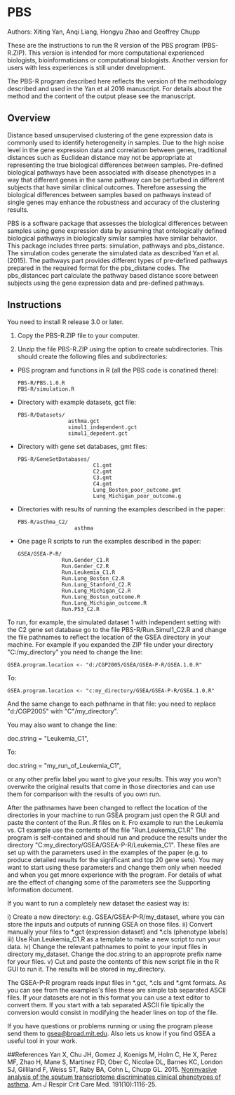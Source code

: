 # PBS
Authors: Xiting Yan, Anqi Liang, Hongyu Zhao and Geoffrey Chupp

These are the instructions to run the R version of the PBS program (PBS-R.ZIP). This version is intended for more computational experienced biologists, bioinformaticians or computational biologists. Another version for users with less experiences is still under development.

The PBS-R program described here reflects the version of the methodology described and used in the Yan et al 2016 manuscript. For details about the method and the content of the output please see the manuscript.


## Overview
Distance based unsupervised clustering of the gene expression data is commonly used to identify heterogeneity in samples. Due to the high noise level in the gene expression data and correlation between genes, traditional distances such as Euclidean distance may not be appropriate at representing the true biological differences between samples. Pre-defined biological pathways have been associated with disease phenotypes in a way that different genes in the same pathway can be perturbed in different subjects that have similar clinical outcomes. Therefore assessing the biological differences between samples based on pathways instead of single genes may enhance the robustness and accuracy of the clustering results. 

PBS is a software package that assesses the biological differences between samples using gene expression data by assuming that ontologically defined biological pathways in biologically similar samples have similar behavior. This package includes three parts: simulation, pathways and pbs_distance. The simulation codes generate the simulated data as described Yan et al. (2015). The pathways part provides different types of pre-defined pathways prepared in the required format for the pbs_distane codes. The pbs_distancec part calculate the pathway based distance score between subjects using the gene expression data and pre-defined pathways. 

## Instructions
You need to install R release 3.0 or later.

1. Copy the PBS-R.ZIP file to your computer. 

2. Unzip the file PBS-R.ZIP using the option to create subdirectories.
  This should create the following files and subdirectories:

  * PBS program and functions in R (all the PBS code is conatined there):

    ```
    PBS-R/PBS.1.0.R
    PBS-R/simulation.R
    ```

  * Directory with example datasets, gct file:
    ```
    PBS-R/Datasets/        
                    asthma.gct
                    simul1_independent.gct
                    simul1_depedent.gct
    ```
  * Directory with gene set databases, gmt files:
    ```
    PBS-R/GeneSetDatabases/
                            C1.gmt
                            C2.gmt
                            C3.gmt
                            C4.gmt
                            Lung_Boston_poor_outcome.gmt
                            Lung_Michigan_poor_outcome.g
    ```
  * Directories with results of running the examples described in the paper:
    ```
    PBS-R/asthma_C2/
                      asthma
    ```

  * One page R scripts to run the examples described in the paper:
    ```
    GSEA/GSEA-P-R/
                  Run.Gender_C1.R
                  Run.Gender_C2.R
                  Run.Leukemia_C1.R
                  Run.Lung_Boston_C2.R
                  Run.Lung_Stanford_C2.R
                  Run.Lung_Michigan_C2.R
                  Run.Lung_Boston_outcome.R
                  Run.Lung_Michigan_outcome.R
                  Run.P53_C2.R
    ```

To run, for example, the simulated dataset 1 with independent setting with the C2 gene set database go to the file PBS-R/Run.Simul1_C2.R and change the file pathnames to reflect the location of the GSEA directory in your machine. For example if you expanded the ZIP file under your directory "C:/my_directory" you need to change the line: 
```
GSEA.program.location <- "d:/CGP2005/GSEA/GSEA-P-R/GSEA.1.0.R"  
```
To:
```
GSEA.program.location <- "c:my_directory/GSEA/GSEA-P-R/GSEA.1.0.R"
```
 And the same change to each pathname in that file: you need to replace "d:/CGP2005" with "C"/my_directory".

 You may also want to change the line:

doc.string            = "Leukemia_C1",

To:

doc.string            = "my_run_of_Leukemia_C1",

or any other prefix label you want to give your results. This way you won't overwrite the original results that come in those directories and can use them for comparison with the results of you own run. 

After the pathnames have been changed to reflect the location of the directories in your machine to run GSEA program just open the R GUI and paste the content of the Run.<example>.R files on it.  Fro example to run the Leukemia vs. C1 example use the contents of the file "Run.Leukemia_C1.R" The program is self-contained and should run and produce the results under the directory "C:my_directory/GSEA/GSEA-P-R/Leukemia_C1". These files are set up with the parameters used in the examples of the paper (e.g. to produce detailed results for the significant and top 20 gene sets). You may want to start using these parameters and change them only when needed and when you get mnore experience with the program. For details of what are the effect of changing some of the parameters see the Supporting Information document.

If you want to run a completely new dataset the easiest way is:

i) Create a new directory: e.g. GSEA/GSEA-P-R/my_dataset, where you can store the inputs and outputs of running GSEA on those files. 
ii) Convert manually your files to *.gct (expression dataset) and *.cls (phenotype labels)
iii) Use Run.Leukemia_C1.R as a template to make a new script to run your data.
iv) Change the relevant pathnames to point to your input files in directory my_dataset. Change the doc.string to an approprote prefix name for your files.
v) Cut and paste the contents of this new script file in the R GUI to run it. The results will be stored in my_directory.

The GSEA-P-R program reads input files in *.gct, *.cls and *.gmt formats. As you can see from the examples's files these are simple tab separated ASCII files. If your datasets are not in this format you can use a text editor to convert them. If you start with a tab separated ASCII file tipically the conversion would consist in  modifying the header lines on top of the file.

If you have questions or problems running or using the program please  send them to gsea@broad.mit.edu. Also lets us know if you find GSEA a useful tool in your work.





##References
Yan X, Chu JH, Gomez J, Koenigs M, Holm C, He X, Perez MF, Zhao H, Mane S, Martinez FD, Ober C, Nicolae DL, Barnes KC, London SJ, Gilliland F, Weiss ST, Raby BA, Cohn L, Chupp GL. 2015. [Noninvasive analysis of the sputum transcriptome discriminates clinical phenotypes of asthma](http://www.ncbi.nlm.nih.gov/pmc/articles/PMC4451618/). Am J Respir Crit Care Med. 191(10):1116-25. 
